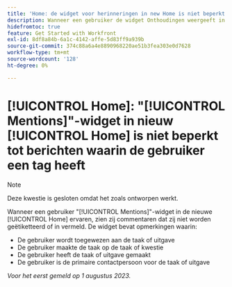 ```yaml
---
title: 'Home: de widget voor herinneringen in new Home is niet beperkt tot berichten waaraan de gebruiker is gelabeld.'
description: Wanneer een gebruiker de widget Onthoudingen weergeeft in de nieuwe Home-ervaring, ziet hij of zij opmerkingen die niet van tags zijn voorzien of in worden genoemd.
hidefromtoc: true
feature: Get Started with Workfront
exl-id: 8df8a84b-6a1c-4142-affe-5d83ff9a939b
source-git-commit: 374c88a6a4e8890968220ae51b3fea303e0d7628
workflow-type: tm+mt
source-wordcount: '128'
ht-degree: 0%

---
```


# [!UICONTROL Home]: &quot;[!UICONTROL Mentions]&quot;-widget in nieuw [!UICONTROL Home] is niet beperkt tot berichten waarin de gebruiker een tag heeft

<!--Requested article, won't fix-->

>[!NOTE]
>
>Deze kwestie is gesloten omdat het zoals ontworpen werkt.

Wanneer een gebruiker &quot;[!UICONTROL Mentions]&quot;-widget in de nieuwe [!UICONTROL Home] ervaren, zien zij commentaren dat zij niet worden geëtiketteerd of in vermeld. De widget bevat opmerkingen waarin:

* De gebruiker wordt toegewezen aan de taak of uitgave
* De gebruiker maakte de taak op de taak of kwestie
* De gebruiker heeft de taak of uitgave gemaakt
* De gebruiker is de primaire contactpersoon voor de taak of uitgave

_Voor het eerst gemeld op 1 augustus 2023._
